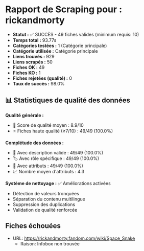 # Rapport de Scraping pour : rickandmorty
- **Statut :** ✅ SUCCÈS - 49 fiches valides (minimum requis: 10)
- **Temps total :** 93.77s
- **Catégories testées :** 1 (Catégorie principale)
- **Catégorie utilisée :** Catégorie principale
- **Liens trouvés :** 929
- **Liens scrapés :** 50
- **Fiches OK :** 49
- **Fiches KO :** 1
- **Fiches rejetées (qualité) :** 0
- **Taux de succès :** 98.0%

## 📊 Statistiques de qualité des données

**Qualité générale :**
- 🎯 Score de qualité moyen : 8.9/10
- ⭐ Fiches haute qualité (≥7/10) : 49/49 (100.0%)

**Complétude des données :**
- 📝 Avec description valide : 49/49 (100.0%)
- 🏷️ Avec rôle spécifique : 49/49 (100.0%)
- 🔖 Avec attributs : 49/49 (100.0%)
- 📈 Nombre moyen d'attributs : 4.3

**Système de nettoyage :** ✅ Améliorations activées
- Détection de valeurs tronquées
- Séparation du contenu multilingue  
- Suppression des duplications
- Validation de qualité renforcée

## Fiches échouées
- URL: https://rickandmorty.fandom.com/wiki/Space_Snake
  - Raison: Infobox non trouvée
